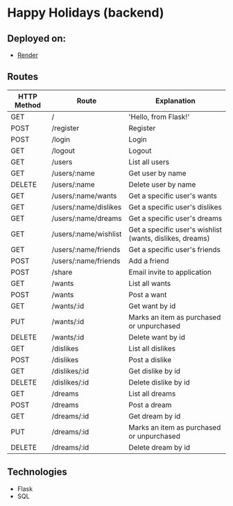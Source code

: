 # Happy Holidays (backend)

## Deployed on:

- [Render](https://happy-holidays-backend.onrender.com/)

## Routes

| HTTP Method | Route                 | Explanation                                              |
| ----------- | --------------------- | -------------------------------------------------------- |
| GET         | /                     | 'Hello, from Flask!'                                     |
| POST        | /register             | Register                                                 |
| POST        | /login                | Login                                                    |
| GET         | /logout               | Logout                                                   |
| GET         | /users                | List all users                                           |
| GET         | /users/:name          | Get user by name                                         |
| DELETE      | /users/:name          | Delete user by name                                      |
| GET         | /users/:name/wants    | Get a specific user's wants                              |
| GET         | /users/:name/dislikes | Get a specific user's dislikes                           |
| GET         | /users/:name/dreams   | Get a specific user's dreams                             |
| GET         | /users/:name/wishlist | Get a specific user's wishlist (wants, dislikes, dreams) |
| GET         | /users/:name/friends  | Get a specific user's friends                            |
| POST        | /users/:name/friends  | Add a friend                                             |
| POST        | /share                | Email invite to application                              |
| GET         | /wants                | List all wants                                           |
| POST        | /wants                | Post a want                                              |
| GET         | /wants/:id            | Get want by id                                           |
| PUT         | /wants/:id            | Marks an item as purchased or unpurchased                |
| DELETE      | /wants/:id            | Delete want by id                                        |
| GET         | /dislikes             | List all dislikes                                        |
| POST        | /dislikes             | Post a dislike                                           |
| GET         | /dislikes/:id         | Get dislike by id                                        |
| DELETE      | /dislikes/:id         | Delete dislike by id                                     |
| GET         | /dreams               | List all dreams                                          |
| POST        | /dreams               | Post a dream                                             |
| GET         | /dreams/:id           | Get dream by id                                          |
| PUT         | /dreams/:id           | Marks an item as purchased or unpurchased                |
| DELETE      | /dreams/:id           | Delete dream by id                                       |

## Technologies

- Flask
- SQL
